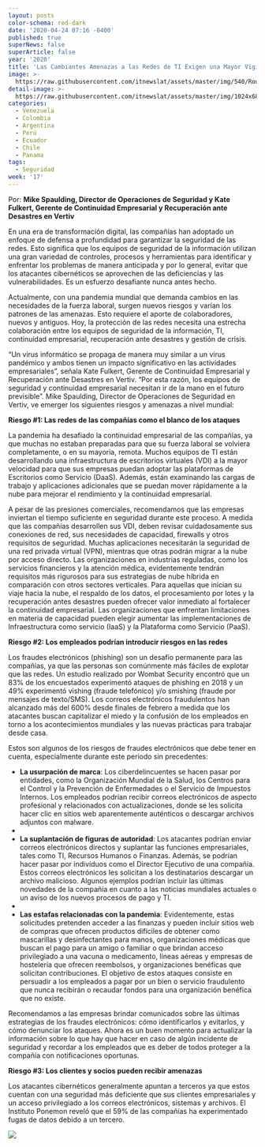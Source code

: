 ```yaml
---
layout: posts
color-schema: red-dark
date: '2020-04-24 07:16 -0400'
published: true
superNews: false
superArticle: false
year: '2020'
title: 'Las Cambiantes Amenazas a las Redes de TI Exigen una Mayor Vigilancia '
image: >-
  https://raw.githubusercontent.com/itnewslat/assets/master/img/540/Router-Hackers-g.jpg
detail-image: >-
  https://raw.githubusercontent.com/itnewslat/assets/master/img/1024x680/Router-Hackers-g.jpg
categories:
  - Venezuela
  - Colombia
  - Argentina
  - Perú
  - Ecuador
  - Chile
  - Panama
tags:
  - Seguridad
week: '17'
---
```

Por: **Mike Spaulding, Director de Operaciones de Seguridad y Kate Fulkert, Gerente de Continuidad Empresarial y Recuperación ante Desastres en Vertiv**

En una era de transformación digital, las compañías han adoptado un enfoque de defensa a profundidad para garantizar la seguridad de las redes. Esto significa que los equipos de seguridad de la información utilizan una gran variedad de controles, procesos y herramientas para identificar y enfrentar los problemas de manera anticipada y por lo general, evitar que los atacantes cibernéticos se aprovechen de las deficiencias y las vulnerabilidades. Es un esfuerzo desafiante nunca antes hecho.

Actualmente, con una pandemia mundial que demanda cambios en las necesidades de la fuerza laboral, surgen nuevos riesgos y varían los patrones de las amenazas. Esto requiere el aporte de colaboradores, nuevos y antiguos. Hoy, la protección de las redes necesita una estrecha colaboración entre los equipos de seguridad de la información, TI, continuidad empresarial, recuperación ante desastres y gestión de crisis.

“Un virus informático se propaga de manera muy similar a un virus pandémico y ambos tienen un impacto significativo en las actividades empresariales”, señala Kate Fulkert, Gerente de Continuidad Empresarial y Recuperación ante Desastres en Vertiv. “Por esta razón, los equipos de seguridad y continuidad empresarial necesitan ir de la mano en el futuro previsible”.
Mike Spaulding, Director de Operaciones de Seguridad en Vertiv, ve emerger los siguientes riesgos y amenazas a nivel mundial:

**Riesgo #1: Las redes de las compañías como el blanco de los ataques**

La pandemia ha desafiado la continuidad empresarial de las compañías, ya que muchas no estaban preparadas para que su fuerza laboral se volviera completamente, o en su mayoría, remota. Muchos equipos de TI están desarrollando una infraestructura de escritorios virtuales (VDI) a la mayor velocidad para que sus empresas puedan adoptar las plataformas de Escritorios como Servicio (DaaS). Además, están examinando las cargas de trabajo y aplicaciones adicionales que se puedan mover rápidamente a la nube para mejorar el rendimiento y la continuidad empresarial. 

A pesar de las presiones comerciales, recomendamos que las empresas inviertan el tiempo suficiente en seguridad durante este proceso. A medida que las compañías desarrollen sus VDI, deben revisar cuidadosamente sus conexiones de red, sus necesidades de capacidad, firewalls y otros requisitos de seguridad. Muchas aplicaciones necesitarán la seguridad de una red privada virtual (VPN), mientras que otras podrán migrar a la nube por acceso directo.
Las organizaciones en industrias reguladas, como los servicios financieros y la atención médica, evidentemente tendrán requisitos más rigurosos para sus estrategias de nube híbrida en comparación con otros sectores verticales. Para aquellas que inician su viaje hacia la nube, el respaldo de los datos, el procesamiento por lotes y la recuperación antes desastres pueden ofrecer valor inmediato al fortalecer la continuidad empresarial. Las organizaciones que enfrentan limitaciones en materia de capacidad pueden elegir aumentar las implementaciones de Infraestructura como servicio (IaaS) y la Plataforma como Servicio (PaaS).

**Riesgo #2: Los empleados podrían introducir riesgos en las redes**

Los fraudes electrónicos (phishing) son un desafío permanente para las compañías, ya que las personas son comúnmente más fáciles de explotar que las redes. Un estudio realizado por Wombat Security encontró que un 83% de los encuestados experimentó ataques de phishing en 2018 y un 49% experimentó vishing (fraude telefónico) y/o smishing (fraude por mensajes de texto/SMS).  Los correos electrónicos fraudulentos han alcanzado más del 600% desde finales de febrero a medida que los atacantes buscan capitalizar el miedo y la confusión de los empleados en torno a los acontecimientos mundiales y las nuevas prácticas para trabajar desde casa. 

Estos son algunos de los riesgos de fraudes electrónicos que debe tener en cuenta, especialmente durante este periodo sin precedentes:

- **La usurpación de marca**: Los ciberdelincuentes se hacen pasar por entidades, como la Organización Mundial de la Salud, los Centros para el Control y la Prevención de Enfermedades o el Servicio de Impuestos Internos. Los empleados podrían recibir correos electrónicos de aspecto profesional y relacionados con actualizaciones, donde se les solicita hacer clic en sitios web aparentemente auténticos o descargar archivos adjuntos con malware.
- 
- **La suplantación de figuras de autoridad**: Los atacantes podrían enviar correos electrónicos directos y suplantar las funciones empresariales, tales como TI, Recursos Humanos o Finanzas. Además, se podrían hacer pasar por individuos como el Director Ejecutivo de una compañía. Estos correos electrónicos les solicitan a los destinatarios descargar un archivo malicioso. Algunos ejemplos podrían incluir las últimas novedades de la compañía en cuanto a las noticias mundiales actuales o un aviso de los nuevos procesos de pago y TI.
- 
- **Las estafas relacionadas con la pandemia**: Evidentemente, estas solicitudes pretenden acceder a las finanzas y pueden incluir sitios web de compras que ofrecen productos difíciles de obtener como mascarillas y desinfectantes para manos, organizaciones médicas que buscan el pago para un amigo o familiar o que brindan acceso privilegiado a una vacuna o medicamento, líneas aéreas y empresas de hostelería que ofrecen reembolsos, y organizaciones benéficas que solicitan contribuciones. El objetivo de estos ataques consiste en persuadir a los empleados a pagar por un bien o servicio fraudulento que nunca recibirán o recaudar fondos para una organización benéfica que no existe.

Recomendamos a las empresas brindar comunicados sobre las últimas estrategias de los fraudes electrónicos: cómo identificarlos y evitarlos, y cómo denunciar los ataques. Ahora es un buen momento para actualizar la información sobre lo que hay que hacer en caso de algún incidente de seguridad y recordar a los empleados que es deber de todos proteger a la compañía con notificaciones oportunas.

**Riesgo #3: Los clientes y socios pueden recibir amenazas**

Los atacantes cibernéticos generalmente apuntan a terceros ya que estos cuentan con una seguridad más deficiente que sus clientes empresariales y un acceso privilegiado a los correos electrónicos, sistemas y archivos. El Instituto Ponemon reveló que el 59% de las compañías ha experimentado fugas de datos debido a un tercero.

<img src="https://tracker.metricool.com/c3po.jpg?hash=56f88a41e39ab42c063cc51676587a04"/>